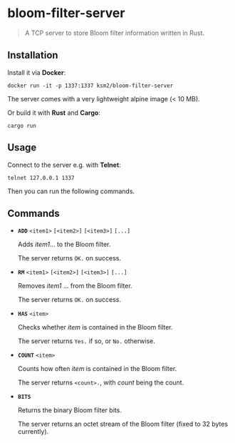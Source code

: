 bloom-filter-server
===================

> A TCP server to store Bloom filter information written in Rust.


Installation
------------

Install it via **Docker**:

    docker run -it -p 1337:1337 ksm2/bloom-filter-server

The server comes with a very lightweight alpine image (< 10 MB).
    
Or build it with **Rust** and **Cargo**:

    cargo run


Usage
-----

Connect to the server e.g. with **Telnet**:

    telnet 127.0.0.1 1337

Then you can run the following commands.


Commands
--------

* **`ADD`** `<item1>` `[<item2>]` `[<item3>]` `[...]`

  Adds _item1_... to the Bloom filter.
  
  The server returns `OK.` on success.

* **`RM`** `<item1>` `[<item2>]` `[<item3>]` `[...]`

  Removes _item1_ ... from the Bloom filter.
  
  The server returns `OK.` on success.

* **`HAS`** `<item>`

  Checks whether _item_ is contained in the Bloom filter.

  The server returns `Yes.` if so, or `No.` otherwise.

* **`COUNT`** `<item>`

  Counts how often _item_ is contained in the Bloom filter.

  The server returns `<count>.`, with _count_ being the count.

* **`BITS`**

  Returns the binary Bloom filter bits.

  The server returns an octet stream of the Bloom filter (fixed to 32 bytes currently).
